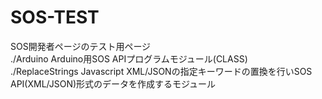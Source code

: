 # SOS-TEST
SOS開発者ページのテスト用ページ<br>
  ./Arduino Arduino用SOS APIプログラムモジュール(CLASS) <br>
  ./ReplaceStrings Javascript XML/JSONの指定キーワードの置換を行いSOS API(XML/JSON)形式のデータを作成するモジュール<br>
